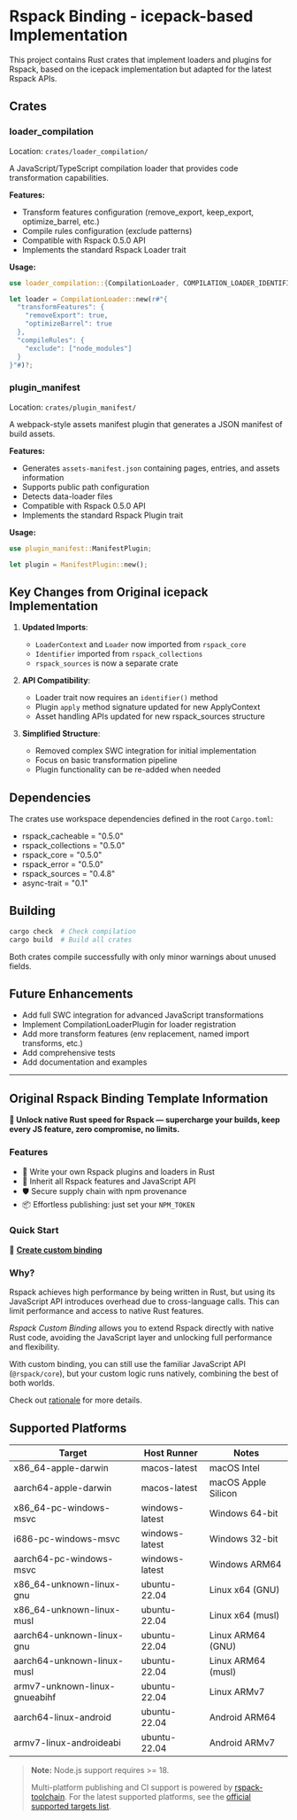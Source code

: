 # Rspack Binding - icepack-based Implementation

This project contains Rust crates that implement loaders and plugins for Rspack, based on the icepack implementation but adapted for the latest Rspack APIs.

## Crates

### loader_compilation

Location: `crates/loader_compilation/`

A JavaScript/TypeScript compilation loader that provides code transformation capabilities.

**Features:**
- Transform features configuration (remove_export, keep_export, optimize_barrel, etc.)
- Compile rules configuration (exclude patterns)
- Compatible with Rspack 0.5.0 API
- Implements the standard Rspack Loader trait

**Usage:**
```rust
use loader_compilation::{CompilationLoader, COMPILATION_LOADER_IDENTIFIER};

let loader = CompilationLoader::new(r#"{
  "transformFeatures": {
    "removeExport": true,
    "optimizeBarrel": true
  },
  "compileRules": {
    "exclude": ["node_modules"]
  }
}"#)?;
```

### plugin_manifest

Location: `crates/plugin_manifest/`

A webpack-style assets manifest plugin that generates a JSON manifest of build assets.

**Features:**
- Generates `assets-manifest.json` containing pages, entries, and assets information
- Supports public path configuration
- Detects data-loader files
- Compatible with Rspack 0.5.0 API
- Implements the standard Rspack Plugin trait

**Usage:**
```rust
use plugin_manifest::ManifestPlugin;

let plugin = ManifestPlugin::new();
```

## Key Changes from Original icepack Implementation

1. **Updated Imports**: 
   - `LoaderContext` and `Loader` now imported from `rspack_core`
   - `Identifier` imported from `rspack_collections`
   - `rspack_sources` is now a separate crate

2. **API Compatibility**:
   - Loader trait now requires an `identifier()` method
   - Plugin `apply` method signature updated for new ApplyContext
   - Asset handling APIs updated for new rspack_sources structure

3. **Simplified Structure**:
   - Removed complex SWC integration for initial implementation
   - Focus on basic transformation pipeline
   - Plugin functionality can be re-added when needed

## Dependencies

The crates use workspace dependencies defined in the root `Cargo.toml`:
- rspack_cacheable = "0.5.0"
- rspack_collections = "0.5.0"  
- rspack_core = "0.5.0"
- rspack_error = "0.5.0"
- rspack_sources = "0.4.8"
- async-trait = "0.1"

## Building

```bash
cargo check  # Check compilation
cargo build  # Build all crates
```

Both crates compile successfully with only minor warnings about unused fields.

## Future Enhancements

- Add full SWC integration for advanced JavaScript transformations
- Implement CompilationLoaderPlugin for loader registration
- Add more transform features (env replacement, named import transforms, etc.)
- Add comprehensive tests
- Add documentation and examples

---

## Original Rspack Binding Template Information

**🚀 Unlock native Rust speed for Rspack — supercharge your builds, keep every JS feature, zero compromise, no limits.**

### Features

- 🦀 Write your own Rspack plugins and loaders in Rust
- 🧩 Inherit all Rspack features and JavaScript API
- 🛡️ Secure supply chain with npm provenance
- 📦 Effortless publishing: just set your `NPM_TOKEN`

### Quick Start

📖 **[Create custom binding](https://rspack-contrib.github.io/rspack-rust-book/custom-binding/getting-started/index.html)**

### Why?

Rspack achieves high performance by being written in Rust, but using its JavaScript API introduces overhead due to cross-language calls. This can limit performance and access to native Rust features.

_Rspack Custom Binding_ allows you to extend Rspack directly with native Rust code, avoiding the JavaScript layer and unlocking full performance and flexibility.

With custom binding, you can still use the familiar JavaScript API (`@rspack/core`), but your custom logic runs natively, combining the best of both worlds.

Check out [rationale](https://rspack-contrib.github.io/rspack-rust-book/custom-binding/getting-started/rationale.html) for more details.

## Supported Platforms

| Target                        | Host Runner    | Notes               |
| ----------------------------- | -------------- | ------------------- |
| x86_64-apple-darwin           | macos-latest   | macOS Intel         |
| aarch64-apple-darwin          | macos-latest   | macOS Apple Silicon |
| x86_64-pc-windows-msvc        | windows-latest | Windows 64-bit      |
| i686-pc-windows-msvc          | windows-latest | Windows 32-bit      |
| aarch64-pc-windows-msvc       | windows-latest | Windows ARM64       |
| x86_64-unknown-linux-gnu      | ubuntu-22.04   | Linux x64 (GNU)     |
| x86_64-unknown-linux-musl     | ubuntu-22.04   | Linux x64 (musl)    |
| aarch64-unknown-linux-gnu     | ubuntu-22.04   | Linux ARM64 (GNU)   |
| aarch64-unknown-linux-musl    | ubuntu-22.04   | Linux ARM64 (musl)  |
| armv7-unknown-linux-gnueabihf | ubuntu-22.04   | Linux ARMv7         |
| aarch64-linux-android         | ubuntu-22.04   | Android ARM64       |
| armv7-linux-androideabi       | ubuntu-22.04   | Android ARMv7       |

> **Note:** Node.js support requires >= 18.
>
> Multi-platform publishing and CI support is powered by [rspack-toolchain](https://github.com/rspack-contrib/rspack-toolchain). For the latest supported platforms, see the [official supported targets list](https://github.com/rspack-contrib/rspack-toolchain/tree/main?tab=readme-ov-file#supported-targets).
